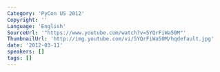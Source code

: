 ```yaml
---
Category: 'PyCon US 2012'
Copyright: ''
Language: 'English'
SourceUrl: '"https://www.youtube.com/watch?v=5YQrFiWa50M"'
ThumbnailUrl: 'http://img.youtube.com/vi/5YQrFiWa50M/hqdefault.jpg'
date: '2012-03-11'
speakers: []
tags: []
---
```



